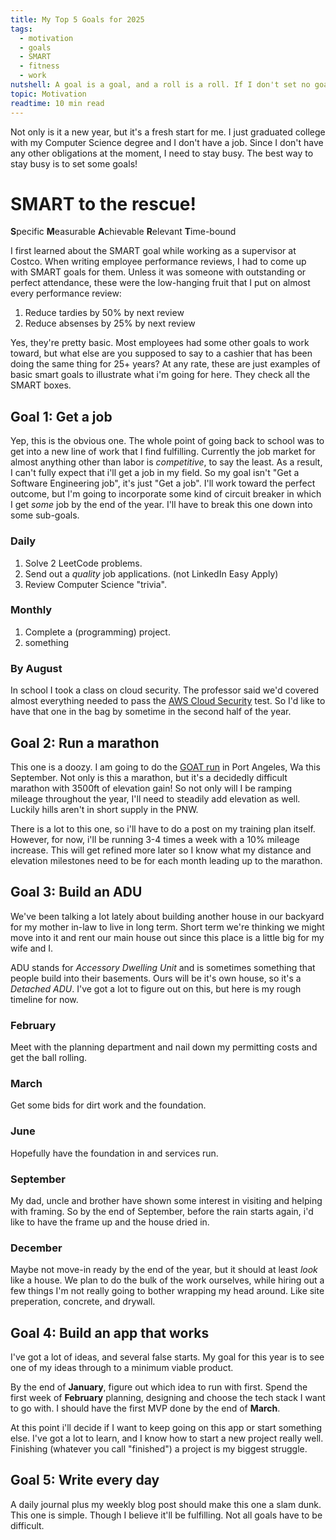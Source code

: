 ```yaml
---
title: My Top 5 Goals for 2025
tags:
  - motivation
  - goals
  - SMART
  - fitness
  - work
nutshell: A goal is a goal, and a roll is a roll. If I don't set no goals, then I don't eat no rolls.
topic: Motivation
readtime: 10 min read
---
```

Not only is it a new year, but it's a fresh start for me. I just graduated college with my Computer Science degree and I don't have a job. Since I don't have any other obligations at the moment, I need to stay busy. The best way to stay busy is to set some goals! 

<!-- summary -->
# SMART to the rescue!
**S**pecific **M**easurable **A**chievable **R**elevant **T**ime-bound

I first learned about the SMART goal while working as a supervisor at Costco. When writing employee performance reviews, I had to come up with SMART goals for them. Unless it was someone with outstanding or perfect attendance, these were the low-hanging fruit that I put on almost every performance review:

1. Reduce tardies by 50% by next review
2. Reduce absenses by 25% by next review

Yes, they're pretty basic. Most employees had some other goals to work toward, but what else are you supposed to say to a cashier that has been doing the same thing for 25+ years? At any rate, these are just examples of basic smart goals to illustrate what i'm going for here. They check all the SMART boxes.

## Goal 1: Get a job

Yep, this is the obvious one. The whole point of going back to school was to get into a new line of work that I find fulfilling. Currently the job market for almost anything other than labor is *competitive*, to say the least. As a result, I can't fully expect that i'll get a job in my field. So my goal isn't "Get a Software Engineering job", it's just "Get a job". I'll work toward the perfect outcome, but I'm going to incorporate some kind of circuit breaker in which I get *some* job by the end of the year. I'll have to break this one down into some sub-goals.

### Daily
1. Solve 2 LeetCode problems.
2. Send out a *quality* job applications. (not LinkedIn Easy Apply)
3. Review Computer Science "trivia". 

### Monthly
1. Complete a (programming) project.
2. something

### By August
In school I took a class on cloud security. The professor said we'd covered almost everything needed to pass the [AWS Cloud Security](https://aws.amazon.com/certification/certified-security-specialty/?pp=cert&c=exam&z=4) test. So I'd like to have that one in the bag by sometime in the second half of the year.

## Goal 2: Run a marathon
This one is a doozy. I am going to do the [GOAT run](https://peninsulaadventuresports.com/events/goat-run/) in Port Angeles, Wa this September. Not only is this a marathon, but it's a decidedly difficult marathon with 3500ft of elevation gain! So not only will I be ramping mileage throughout the year, I'll need to steadily add elevation as well. Luckily hills aren't in short supply in the PNW.

There is a lot to this one, so i'll have to do a post on my training plan itself. However, for now, i'll be running 3-4 times a week with a 10% mileage increase. This will get refined more later so I know what my distance and elevation milestones need to be for each month leading up to the marathon.

## Goal 3: Build an ADU
We've been talking a lot lately about building another house in our backyard for my mother in-law to live in long term. Short term we're thinking we might move into it and rent our main house out since this place is a little big for my wife and I.

ADU stands for *Accessory Dwelling Unit* and is sometimes something that people build into their basements. Ours will be it's own house, so it's a *Detached ADU*. I've got a lot to figure out on this, but here is my rough timeline for now.

### February
Meet with the planning department and nail down my permitting costs and get the ball rolling.
### March
Get some bids for dirt work and the foundation.

### June
Hopefully have the foundation in and services run.

### September
My dad, uncle and brother have shown some interest in visiting and helping with framing. So by the end of September, before the rain starts again, i'd like to have the frame up and the house dried in.

### December
Maybe not move-in ready by the end of the year, but it should at least *look* like a house. We plan to do the bulk of the work ourselves, while hiring out a few things I'm not really going to bother wrapping my head around. Like site preperation, concrete, and drywall.
## Goal 4: Build an app that works
I've got a lot of ideas, and several false starts. My goal for this year is to see one of my ideas through to a minimum viable product. 

By the end of **January**, figure out which idea to run with first.
Spend the first week of **February** planning, designing and choose the tech stack I want to go with.
I should have the first MVP done by the end of **March**.

At this point i'll decide if I want to keep going on this app or start something else. I've got a lot to learn, and I know how to start a new project really well. Finishing (whatever you call "finished") a project is my biggest struggle. 

## Goal 5: Write every day
A daily journal plus my weekly blog post should make this one a slam dunk. This one is simple. Though I believe it'll be fulfilling. Not all goals have to be difficult.